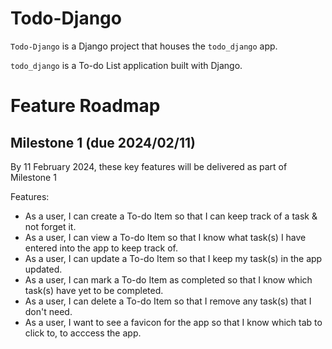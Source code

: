 # Todo-Django

`Todo-Django` is a Django project that houses the `todo_django` app.

`todo_django` is a To-do List application built with Django.

# Feature Roadmap

## Milestone 1 (due 2024/02/11)

By 11 February 2024, these key features will be delivered as part of Milestone 1

Features:

- As a user, I can create a To-do Item so that I can keep track of a task & not forget it.
- As a user, I can view a To-do Item so that I know what task(s) I have entered into the app to keep track of.
- As a user, I can update a To-do Item so that I keep my task(s) in the app updated.
- As a user, I can mark a To-do Item as completed so that I know which task(s) have yet to be completed.
- As a user, I can delete a To-do Item so that I remove any task(s) that I don't need.
- As a user, I want to see a favicon for the app so that I know which tab to click to, to acccess the app.
